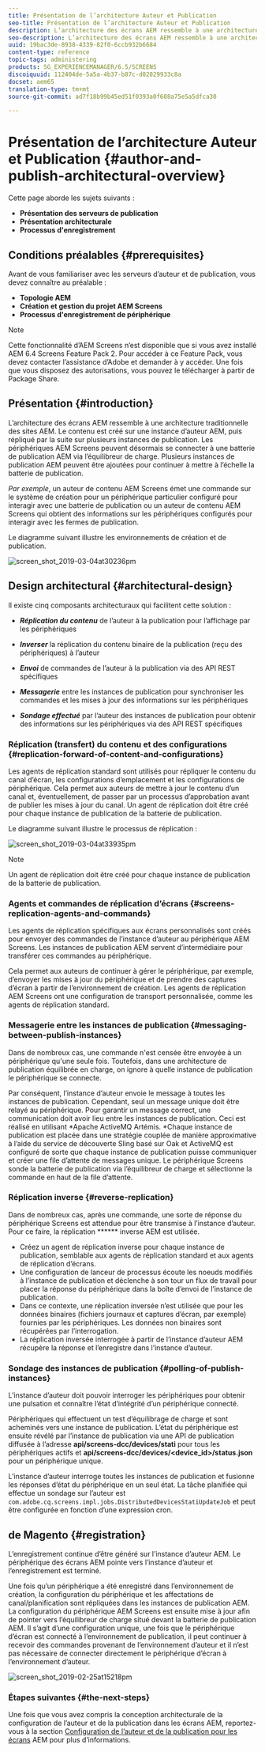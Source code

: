 ```yaml
---
title: Présentation de l’architecture Auteur et Publication
seo-title: Présentation de l’architecture Auteur et Publication
description: L’architecture des écrans AEM ressemble à une architecture traditionnelle des sites AEM. Le contenu est créé sur une instance d’auteur AEM, puis répliqué par la suite sur plusieurs instances de publication. Suivez cette page pour en savoir plus sur l'architecture de création et de publication.
seo-description: L’architecture des écrans AEM ressemble à une architecture traditionnelle des sites AEM. Le contenu est créé sur une instance d’auteur AEM, puis répliqué par la suite sur plusieurs instances de publication. Suivez cette page pour en savoir plus sur l'architecture de création et de publication.
uuid: 19bac3de-8938-4339-82f0-6ccb932b6684
content-type: reference
topic-tags: administering
products: SG_EXPERIENCEMANAGER/6.5/SCREENS
discoiquuid: 112404de-5a5a-4b37-b87c-d02029933c8a
docset: aem65
translation-type: tm+mt
source-git-commit: ad7f18b99b45ed51f0393a0f608a75e5a5dfca30

---
```



# Présentation de l’architecture Auteur et Publication {#author-and-publish-architectural-overview}

Cette page aborde les sujets suivants :

* **Présentation des serveurs de publication**
* **Présentation architecturale**
* **Processus d'enregistrement**

## Conditions préalables {#prerequisites}

Avant de vous familiariser avec les serveurs d’auteur et de publication, vous devez connaître au préalable :

* **Topologie AEM**
* **Création et gestion du projet AEM Screens**
* **Processus d'enregistrement de périphérique**

>[!NOTE]
>
>Cette fonctionnalité d’AEM Screens n’est disponible que si vous avez installé AEM 6.4 Screens Feature Pack 2. Pour accéder à ce Feature Pack, vous devez contacter l’assistance d’Adobe et demander à y accéder. Une fois que vous disposez des autorisations, vous pouvez le télécharger à partir de Package Share.

## Présentation {#introduction}

L’architecture des écrans AEM ressemble à une architecture traditionnelle des sites AEM. Le contenu est créé sur une instance d’auteur AEM, puis répliqué par la suite sur plusieurs instances de publication. Les périphériques AEM Screens peuvent désormais se connecter à une batterie de publication AEM via l’équilibreur de charge. Plusieurs instances de publication AEM peuvent être ajoutées pour continuer à mettre à l’échelle la batterie de publication.

*Par exemple*, un auteur de contenu AEM Screens émet une commande sur le système de création pour un périphérique particulier configuré pour interagir avec une batterie de publication ou un auteur de contenu AEM Screens qui obtient des informations sur les périphériques configurés pour interagir avec les fermes de publication.

Le diagramme suivant illustre les environnements de création et de publication.

![screen_shot_2019-03-04at30236pm](assets/screen_shot_2019-03-04at30236pm.png)

## Design architectural {#architectural-design}

Il existe cinq composants architecturaux qui facilitent cette solution :

* ***Réplication du contenu*** de l’auteur à la publication pour l’affichage par les périphériques

* ***Inverser*** la réplication du contenu binaire de la publication (reçu des périphériques) à l’auteur
* ***Envoi*** de commandes de l’auteur à la publication via des API REST spécifiques
* ***Messagerie*** entre les instances de publication pour synchroniser les commandes et les mises à jour des informations sur les périphériques
* ***Sondage effectué*** par l’auteur des instances de publication pour obtenir des informations sur les périphériques via des API REST spécifiques

### Réplication (transfert) du contenu et des configurations {#replication-forward-of-content-and-configurations}

Les agents de réplication standard sont utilisés pour répliquer le contenu du canal d’écran, les configurations d’emplacement et les configurations de périphérique. Cela permet aux auteurs de mettre à jour le contenu d’un canal et, éventuellement, de passer par un processus d’approbation avant de publier les mises à jour du canal. Un agent de réplication doit être créé pour chaque instance de publication de la batterie de publication.

Le diagramme suivant illustre le processus de réplication :

![screen_shot_2019-03-04at33935pm](assets/screen_shot_2019-03-04at33935pm.png)

>[!NOTE]
>
>Un agent de réplication doit être créé pour chaque instance de publication de la batterie de publication.

### Agents et commandes de réplication d’écrans {#screens-replication-agents-and-commands}

Les agents de réplication spécifiques aux écrans personnalisés sont créés pour envoyer des commandes de l’instance d’auteur au périphérique AEM Screens. Les instances de publication AEM servent d’intermédiaire pour transférer ces commandes au périphérique.

Cela permet aux auteurs de continuer à gérer le périphérique, par exemple, d’envoyer les mises à jour du périphérique et de prendre des captures d’écran à partir de l’environnement de création. Les agents de réplication AEM Screens ont une configuration de transport personnalisée, comme les agents de réplication standard.

### Messagerie entre les instances de publication {#messaging-between-publish-instances}

Dans de nombreux cas, une commande n'est censée être envoyée à un périphérique qu'une seule fois. Toutefois, dans une architecture de publication équilibrée en charge, on ignore à quelle instance de publication le périphérique se connecte.

Par conséquent, l’instance d’auteur envoie le message à toutes les instances de publication. Cependant, seul un message unique doit être relayé au périphérique. Pour garantir un message correct, une communication doit avoir lieu entre les instances de publication. Ceci est réalisé en utilisant *Apache ActiveMQ Artémis. *Chaque instance de publication est placée dans une stratégie couplée de manière approximative à l’aide du service de découverte Sling basé sur Oak et ActiveMQ est configuré de sorte que chaque instance de publication puisse communiquer et créer une file d’attente de messages unique. Le périphérique Screens sonde la batterie de publication via l’équilibreur de charge et sélectionne la commande en haut de la file d’attente.

### Réplication inverse {#reverse-replication}

Dans de nombreux cas, après une commande, une sorte de réponse du périphérique Screens est attendue pour être transmise à l’instance d’auteur. Pour ce faire, la réplication ****** inverse AEM est utilisée.

* Créez un agent de réplication inverse pour chaque instance de publication, semblable aux agents de réplication standard et aux agents de réplication d’écrans.
* Une configuration de lanceur de processus écoute les noeuds modifiés à l’instance de publication et déclenche à son tour un flux de travail pour placer la réponse du périphérique dans la boîte d’envoi de l’instance de publication.
* Dans ce contexte, une réplication inversée n’est utilisée que pour les données binaires (fichiers journaux et captures d’écran, par exemple) fournies par les périphériques. Les données non binaires sont récupérées par l’interrogation.
* La réplication inversée interrogée à partir de l’instance d’auteur AEM récupère la réponse et l’enregistre dans l’instance d’auteur.

### Sondage des instances de publication {#polling-of-publish-instances}

L’instance d’auteur doit pouvoir interroger les périphériques pour obtenir une pulsation et connaître l’état d’intégrité d’un périphérique connecté.

Périphériques qui effectuent un test d’équilibrage de charge et sont acheminés vers une instance de publication. L’état du périphérique est ensuite révélé par l’instance de publication via une API de publication diffusée à l’adresse **api/screens-dcc/devices/stati** pour tous les périphériques actifs et **api/screens-dcc/devices/&lt;device_id&gt;/status.json** pour un périphérique unique.

L’instance d’auteur interroge toutes les instances de publication et fusionne les réponses d’état du périphérique en un seul état. La tâche planifiée qui effectue un sondage sur l’auteur est `com.adobe.cq.screens.impl.jobs.DistributedDevicesStatiUpdateJob` et peut être configurée en fonction d’une expression cron.

## de Magento {#registration}

L’enregistrement continue d’être généré sur l’instance d’auteur AEM. Le périphérique des écrans AEM pointe vers l’instance d’auteur et l’enregistrement est terminé.

Une fois qu’un périphérique a été enregistré dans l’environnement de création, la configuration du périphérique et les affectations de canal/planification sont répliquées dans les instances de publication AEM. La configuration du périphérique AEM Screens est ensuite mise à jour afin de pointer vers l’équilibreur de charge situé devant la batterie de publication AEM. Il s’agit d’une configuration unique, une fois que le périphérique d’écran est connecté à l’environnement de publication, il peut continuer à recevoir des commandes provenant de l’environnement d’auteur et il n’est pas nécessaire de connecter directement le périphérique d’écran à l’environnement d’auteur.

![screen_shot_2019-02-25at15218pm](assets/screen_shot_2019-02-25at15218pm.png)

### Étapes suivantes {#the-next-steps}

Une fois que vous avez compris la conception architecturale de la configuration de l’auteur et de la publication dans les écrans AEM, reportez-vous à la section [Configuration de l’auteur et de la publication pour les écrans](author-and-publish.md) AEM pour plus d’informations.
